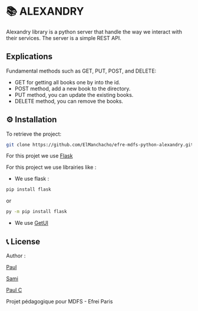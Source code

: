 # 📚 ALEXANDRY

Alexandry library is a python server that handle the way we interact with their services. The server is a simple REST API.

## Explications

Fundamental methods such as GET, PUT, POST, and DELETE:

- GET for getting all books one by into the id.
- POST method, add a new book to the directory.
- PUT method, you can update the existing books.
- DELETE method, you can remove the books.

## ⚙ Installation

To retrieve the project:

```bash
git clone https://github.com/ElManchacho/efre-mdfs-python-alexandry.git
```

For this projet we use [Flask](https://flask.palletsprojects.com/en/2.0.x/)

For this project we use librairies like :

- We use flask :

```bash
pip install flask
```

or

```bash
py -m pip install flask
```

- We use [GetUI](https://getuikit.com/)

## 📞 License

Author : 

[Paul](https://github.com/ElManchacho)

[Sami]()

[Paul C](https://github.com/PaulCollas)

Projet pédagogique pour MDFS - Efrei Paris